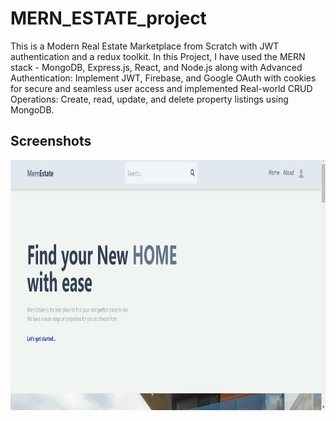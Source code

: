 # MERN_ESTATE_project 
This is a Modern Real Estate Marketplace from Scratch with JWT authentication and a redux toolkit. In this Project, I have used the MERN stack - MongoDB, Express.js, React, and Node.js along with Advanced Authentication: Implement JWT, Firebase, and Google OAuth with cookies for secure and seamless user access and implemented Real-world CRUD Operations: Create, read, update, and delete property listings using MongoDB.


## Screenshots

<img src="./screenshots/1.png" height="400">
